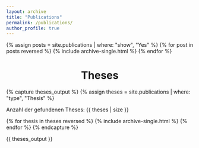 ```yaml
---
layout: archive
title: "Publications"
permalink: /publications/
author_profile: true
---
```

<!--
{% if author.googlescholar %}
  You can also find my articles on <u><a href="{{author.googlescholar}}">my Google Scholar profile</a>.</u>
{% endif %}

{% include base_path %}
{% for post in site.publications reversed %}
  {% include archive-single.html %}
{% endfor %}
-->
{% assign posts = site.publications | where: "show", "Yes"  %}
{% for post in posts reversed %}
  {% include archive-single.html %}
{% endfor %}

<h1 style="text-align:center; margin-top:40px;">Theses</h1>
{% capture theses_output %}
{% assign theses = site.publications | where: "type", "Thesis" %}
<p>Anzahl der gefundenen Theses: {{ theses | size }}</p>
{% for thesis in theses reversed %}
  {% include archive-single.html %}
{% endfor %}
{% endcapture %}

{{ theses_output }}